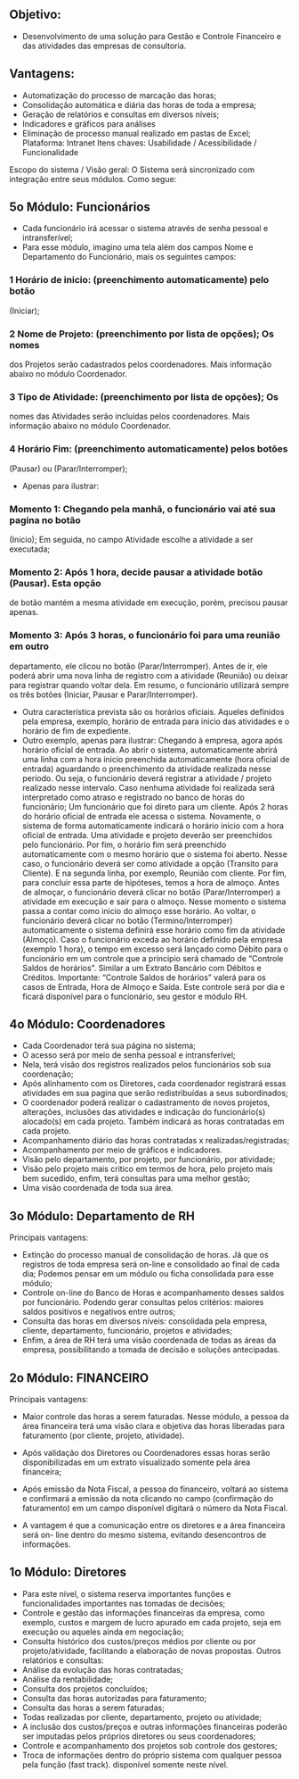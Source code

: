 ## Objetivo:
* Desenvolvimento de uma solução para Gestão e Controle Financeiro e das
atividades das empresas de consultoria.
## Vantagens:
* Automatização do processo de marcação das horas;
* Consolidação automática e diária das horas de toda a empresa;
* Geração de relatórios e consultas em diversos níveis;
* Indicadores e gráficos para análises
* Eliminação de processo manual realizado em pastas de Excel;
Plataforma:
Intranet
Itens chaves:
Usabilidade / Acessibilidade / Funcionalidade

Escopo do sistema / Visão geral:
O Sistema será sincronizado com integração entre seus módulos.
Como segue:
## 5o Módulo: Funcionários
* Cada funcionário irá acessar o sistema através de senha pessoal e intransferível;
* Para esse módulo, imagino uma tela além dos campos Nome e Departamento do
Funcionário, mais os seguintes campos:

### 1 Horário de inicio: (preenchimento automaticamente) pelo botão
(Iniciar);
### 2 Nome de Projeto: (preenchimento por lista de opções); Os nomes
dos Projetos serão cadastrados pelos coordenadores. Mais
informação abaixo no módulo Coordenador.
### 3 Tipo de Atividade: (preenchimento por lista de opções); Os
nomes das Atividades serão incluídas pelos coordenadores. Mais
informação abaixo no módulo Coordenador.
### 4 Horário Fim: (preenchimento automaticamente) pelos botões
(Pausar) ou (Parar/Interromper);

* Apenas para ilustrar:
### Momento 1: Chegando pela manhã, o funcionário vai até sua pagina no botão
(Inicio); Em seguida, no campo Atividade escolhe a atividade a ser executada;
### Momento 2: Após 1 hora, decide pausar a atividade botão (Pausar). Esta opção
de botão mantém a mesma atividade em execução, porém, precisou pausar
apenas.

### Momento 3: Após 3 horas, o funcionário foi para uma reunião em outro
departamento, ele clicou no botão (Parar/Interromper). Antes de ir, ele poderá
abrir uma nova linha de registro com a atividade (Reunião) ou deixar para
registrar quando voltar dela.
Em resumo, o funcionário utilizará sempre os três botões (Iniciar, Pausar e
Parar/Interromper).
* Outra característica prevista são os horários oficiais. Aqueles definidos pela
empresa, exemplo, horário de entrada para inicio das atividades e o horário de
fim de expediente.
* Outro exemplo, apenas para ilustrar:
Chegando à empresa, agora após horário oficial de entrada. Ao abrir o sistema,
automaticamente abrirá uma linha com a hora inicio preenchida
automaticamente (hora oficial de entrada) aguardando o preenchimento da
atividade realizada nesse período. Ou seja, o funcionário deverá registrar a
atividade / projeto realizado nesse intervalo. Caso nenhuma atividade foi
realizada será interpretado como atraso e registrado no banco de horas do
funcionário;
Um funcionário que foi direto para um cliente. Após 2 horas do horário oficial
de entrada ele acessa o sistema. Novamente, o sistema de forma
automaticamente indicará o horário inicio com a hora oficial de entrada. Uma
atividade e projeto deverão ser preenchidos pelo funcionário. Por fim, o horário
fim será preenchido automaticamente com o mesmo horário que o sistema foi
aberto. Nesse caso, o funcionário deverá ser como atividade a opção (Transito
para Cliente). E na segunda linha, por exemplo, Reunião com cliente.
Por fim, para concluir essa parte de hipóteses, temos a hora de almoço.
Antes de almoçar, o funcionário deverá clicar no botão (Parar/Interromper) a
atividade em execução e sair para o almoço. Nesse momento o sistema passa a
contar como inicio do almoço esse horário.
Ao voltar, o funcionário deverá clicar no botão (Termino/Interromper)
automaticamente o sistema definirá esse horário como fim da atividade
(Almoço).
Caso o funcionário exceda ao horário definido pela empresa (exemplo 1 hora), o
tempo em excesso será lançado como Débito para o funcionário em um controle
que a principio será chamado de “Controle Saldos de horários”. Similar a um
Extrato Bancário com Débitos e Créditos.
Importante: “Controle Saldos de horários” valerá para os casos de Entrada, Hora
de Almoço e Saída. Este controle será por dia e ficará disponível para o
funcionário, seu gestor e módulo RH.

## 4o Módulo: Coordenadores
* Cada Coordenador terá sua página no sistema;
* O acesso será por meio de senha pessoal e intransferível;
* Nela, terá visão dos registros realizados pelos funcionários sob sua coordenação;
* Após alinhamento com os Diretores, cada coordenador registrará essas
atividades em sua pagina que serão redistribuídas a seus subordinados;
* O coordenador poderá realizar o cadastramento de novos projetos, alterações,
inclusões das atividades e indicação do funcionário(s) alocado(s) em cada
projeto. Também indicará as horas contratadas em cada projeto.
* Acompanhamento diário das horas contratadas x realizadas/registradas;
* Acompanhamento por meio de gráficos e indicadores.
* Visão pelo departamento, por projeto, por funcionário, por atividade;
* Visão pelo projeto mais critico em termos de hora, pelo projeto mais bem
sucedido, enfim, terá consultas para uma melhor gestão;
* Uma visão coordenada de toda sua área.

## 3o Módulo: Departamento de RH
Principais vantagens:
* Extinção do processo manual de consolidação de horas. Já que os registros de
toda empresa será on-line e consolidado ao final de cada dia;
Podemos pensar em um módulo ou ficha consolidada para esse módulo;
* Controle on-line do Banco de Horas e acompanhamento desses saldos por
funcionário. Podendo gerar consultas pelos critérios: maiores saldos positivos e
negativos entre outros;
* Consulta das horas em diversos níveis: consolidada pela empresa, cliente,
departamento, funcionário, projetos e atividades;
* Enfim, a área de RH terá uma visão coordenada de todas as áreas da empresa,
possibilitando a tomada de decisão e soluções antecipadas.
## 2o Módulo: FINANCEIRO
Principais vantagens:
* Maior controle das horas a serem faturadas. Nesse módulo, a pessoa da área
financeira terá uma visão clara e objetiva das horas liberadas para faturamento
(por cliente, projeto, atividade).
* Após validação dos Diretores ou Coordenadores essas horas serão
disponibilizadas em um extrato visualizado somente pela área financeira;
* Após emissão da Nota Fiscal, a pessoa do financeiro, voltará ao sistema e
confirmará a emissão da nota clicando no campo (confirmação do faturamento)
em um campo disponível digitará o número da Nota Fiscal.

* A vantagem é que a comunicação entre os diretores e a área financeira será on-
line dentro do mesmo sistema, evitando desencontros de informações.

## 1o Módulo: Diretores
* Para este nível, o sistema reserva importantes funções e funcionalidades
importantes nas tomadas de decisões;
* Controle e gestão das informações financeiras da empresa, como exemplo,
custos e margem de lucro apurado em cada projeto, seja em execução ou aqueles
ainda em negociação;
* Consulta histórico dos custos/preços médios por cliente ou por projeto/atividade,
facilitando a elaboração de novas propostas.
Outros relatórios e consultas:
* Análise da evolução das horas contratadas;
* Análise da rentabilidade;
* Consulta dos projetos concluídos;
* Consulta das horas autorizadas para faturamento;
* Consulta das horas a serem faturadas;
* Todas realizadas por cliente, departamento, projeto ou atividade;
* A inclusão dos custos/preços e outras informações financeiras poderão ser
imputadas pelos próprios diretores ou seus coordenadores;
* Controle e acompanhamento dos projetos sob controle dos gestores;
* Troca de informações dentro do próprio sistema com qualquer pessoa pela
função (fast track). disponível somente neste nível.
